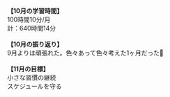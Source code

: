 **【10月の学習時間】**<br>
100時間10分/月<br>
計：640時間14分<br>
<br>
**【10月の振り返り】**<br>
9月よりは頑張れた。色々あって色々考えた1ヶ月だった💭<br>
<br>
**【11月の目標】**<br>
小さな習慣の継続<br>
スケジュールを守る<br>
